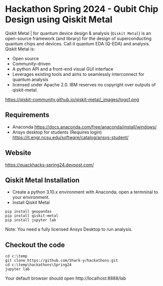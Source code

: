 # Hackathon Spring 2024 - Qubit Chip Design using Qiskit Metal

Qiskit Metal | for quantum device design & analysis (`Qiskit Metal`) is an open-source framework (and library) for the design of superconducting quantum chips and devices. Call it quantum EDA (Q-EDA) and analysis. Qiskit Metal is:

* Open source
* Community-driven
* A python API and a front-end visual GUI interface
* Leverages existing tools and aims to seamlessly interconnect for quantum analysis
* licensed under Apache 2.0. IBM reserves no copyright over outputs of qiskit-metal.

https://qiskit-community.github.io/qiskit-metal/_images/logo1.png

## Requirements
* Anaconda https://docs.anaconda.com/free/anaconda/install/windows/
* Ansys desktop for students (Requires login) https://it.engr.ncsu.edu/software/catalog/ansys-student/

## Website
https://quackhacks-spring24.devpost.com/

## Qiskit Metal Installation
* Create a python 3.10.x environment with Anaconda; open a termninal to your environment.
* Install Qiskit Metal
```
pip install geopandas
pip install qiskit-metal
pip install jupyter lab
```

Note: You need a fully licensed Ansys Desktop to run analysis.

## Checkout the code
```
cd c:\temp
git clone https://github.com/Shark-y/hackathons.git
cd c:\temp\hackathons\Spring24
jupyter lab
```

Your default browser should open http://localhost:8888/lab